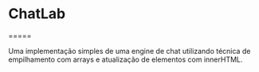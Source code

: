 # ChatLab

=====

Uma implementação simples de uma engine de chat utilizando técnica de empilhamento com arrays e atualização de elementos com innerHTML.
